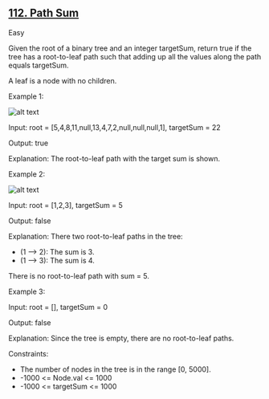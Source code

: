 ## [112. Path Sum](https://leetcode.com/problems/path-sum/)

Easy

Given the root of a binary tree and an integer targetSum, return true if the tree has a root-to-leaf path such that adding up all the values along the path equals targetSum.

A leaf is a node with no children.

Example 1:

![alt text](https://assets.leetcode.com/uploads/2021/01/18/pathsum1.jpg)

Input: root = [5,4,8,11,null,13,4,7,2,null,null,null,1], targetSum = 22

Output: true

Explanation: The root-to-leaf path with the target sum is shown.

Example 2:

![alt text](https://assets.leetcode.com/uploads/2021/01/18/pathsum2.jpg)

Input: root = [1,2,3], targetSum = 5

Output: false

Explanation: There two root-to-leaf paths in the tree:

- (1 --> 2): The sum is 3.
- (1 --> 3): The sum is 4.

There is no root-to-leaf path with sum = 5.

Example 3:

Input: root = [], targetSum = 0

Output: false

Explanation: Since the tree is empty, there are no root-to-leaf paths.

Constraints:

- The number of nodes in the tree is in the range [0, 5000].
- -1000 <= Node.val <= 1000
- -1000 <= targetSum <= 1000